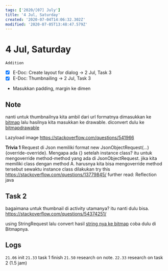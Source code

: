```yaml
---
tags: ['2020/[07] July']
title: '4 Jul, Saturday'
created: '2020-07-04T14:06:32.302Z'
modified: '2020-07-05T13:48:47.579Z'
---
```


# 4 Jul, Saturday

`Addition`

- [x] E-Doc: Create layout for dialog -> 2 Jul, Task 3
- [x] E-Doc: Thumbnailing -> 2 Jul, Task 3
- Masukkan padding, margin ke dimen

## Note
nanti untuk thumbnailnya kita ambil dari url formatnya dimasukkan ke [bitmap](https://stackoverflow.com/questions/41104831/) lalu hasilnya kita masukkan ke drawable. diconvert dulu ke [bitmapdrawable](https://stackoverflow.com/questions/18870435/) 


Lazyload image https://stackoverflow.com/questions/541966

**Trivia 1**
Request di Json memiliki format new JsonObjectRequest(...) {override-override}. Mengapa ada  {} setelah instance class? itu untuk mengoverride method-method yang ada di JsonObjectRequest. jika kita memiliki class dengan method A. harusnya kita bisa mengoverride method tersebut sewaktu instance class dilakukan
try this https://stackoverflow.com/questions/13779845/
further read: Reflection java

## Task 2
bagaimana untuk thumbnail di activity utamanya? itu nanti dulu bisa. https://stackoverflow.com/questions/54374251/

using StringRequest lalu convert hasil [string nya ke bitmap](https://stackoverflow.com/questions/23005948) 
coba dulu di Bitmapnya.

## Logs
`21.06` init
`21.33` task 1 finish
`21.50` research on note.
`22.33` research on task 2 (1.5 jam)

